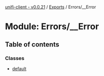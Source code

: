 [unifi-client - v0.0.21](../README.md) / [Exports](../modules.md) / Errors/__Error

# Module: Errors/\_\_Error

## Table of contents

### Classes

- [default](../classes/errors___error.default.md)
